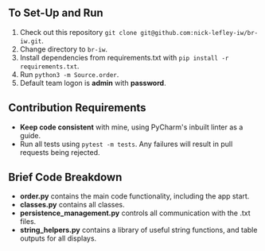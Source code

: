 ## To Set-Up and Run

1. Check out this repository `git clone git@github.com:nick-lefley-iw/br-iw.git`.
2. Change directory to `br-iw`.
3. Install dependencies from requirements.txt with `pip install -r requirements.txt`.
4. Run `python3 -m Source.order`.
5. Default team logon is **admin** with **password**.


## Contribution Requirements

+ **Keep code consistent** with mine, using PyCharm's inbuilt linter as a guide. 
+ Run all tests using `pytest -m tests`. Any failures will result in pull requests being rejected.


## Brief Code Breakdown

+ **order.py** contains the main code functionality, including the app start.
+ **classes.py** contains all classes.
+ **persistence_management.py** controls all communication with the .txt files.
+ **string_helpers.py** contains a library of useful string functions, and table outputs for all displays.
